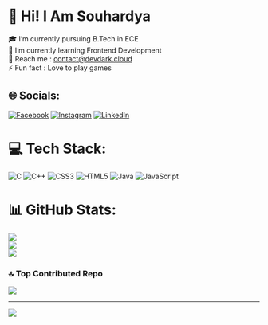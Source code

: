  # 💫 Hi! I Am Souhardya 
🎓 I’m currently pursuing B.Tech in ECE<br>🌱 I’m currently learning Frontend Development<br>💬 Reach me : contact@devdark.cloud<br>⚡ Fun fact : Love to play games


## 🌐 Socials:
[![Facebook](https://img.shields.io/badge/Facebook-%231877F2.svg?logo=Facebook&logoColor=white)](https://facebook.com/https://www.facebook.com/profile.php?id=100088267092982) [![Instagram](https://img.shields.io/badge/Instagram-%23E4405F.svg?logo=Instagram&logoColor=white)](https://instagram.com/https://www.instagram.com/dark_warrior20222/) [![LinkedIn](https://img.shields.io/badge/LinkedIn-%230077B5.svg?logo=linkedin&logoColor=white)](https://linkedin.com/in/https://www.linkedin.com/in/souhardya-deb-921578254/) 

# 💻 Tech Stack:
![C](https://img.shields.io/badge/c-%2300599C.svg?style=for-the-badge&logo=c&logoColor=white) ![C++](https://img.shields.io/badge/c++-%2300599C.svg?style=for-the-badge&logo=c%2B%2B&logoColor=white) ![CSS3](https://img.shields.io/badge/css3-%231572B6.svg?style=for-the-badge&logo=css3&logoColor=white) ![HTML5](https://img.shields.io/badge/html5-%23E34F26.svg?style=for-the-badge&logo=html5&logoColor=white) ![Java](https://img.shields.io/badge/java-%23ED8B00.svg?style=for-the-badge&logo=java&logoColor=white) ![JavaScript](https://img.shields.io/badge/javascript-%23323330.svg?style=for-the-badge&logo=javascript&logoColor=%23F7DF1E)
# 📊 GitHub Stats:
![](https://github-readme-stats.vercel.app/api?username=DarkWarrior2003&count_private=true&show_icons=true&theme=tokyonight)<br/>
![](https://github-readme-streak-stats.herokuapp.com/?user=DarkWarrior2003&theme=vue-dark&hide_border=true)<br/>
![](https://github-readme-stats.vercel.app/api/top-langs/?username=DarkWarrior2003&layout=compact&theme=dracula&count_private=false)

### 🔝 Top Contributed Repo
![](https://github-contributor-stats.vercel.app/api?username=DarkWarrior2003&limit=5&theme=onedark&combine_all_yearly_contributions=true)

---
[![](https://visitcount.itsvg.in/api?id=DarkWarrior2003&icon=0&color=0)](https://visitcount.itsvg.in)

<!-- Proudly created with GPRM ( https://gprm.itsvg.in ) -->
